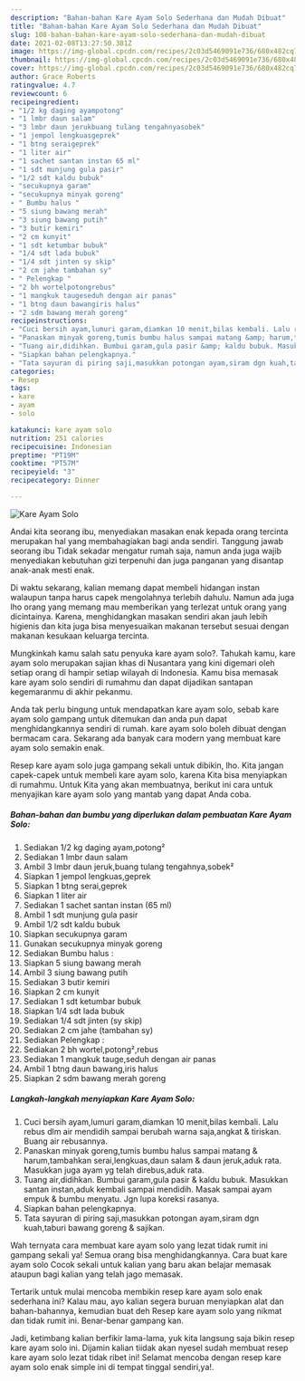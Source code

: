 ```yaml
---
description: "Bahan-bahan Kare Ayam Solo Sederhana dan Mudah Dibuat"
title: "Bahan-bahan Kare Ayam Solo Sederhana dan Mudah Dibuat"
slug: 108-bahan-bahan-kare-ayam-solo-sederhana-dan-mudah-dibuat
date: 2021-02-08T13:27:50.381Z
image: https://img-global.cpcdn.com/recipes/2c03d5469091e736/680x482cq70/kare-ayam-solo-foto-resep-utama.jpg
thumbnail: https://img-global.cpcdn.com/recipes/2c03d5469091e736/680x482cq70/kare-ayam-solo-foto-resep-utama.jpg
cover: https://img-global.cpcdn.com/recipes/2c03d5469091e736/680x482cq70/kare-ayam-solo-foto-resep-utama.jpg
author: Grace Roberts
ratingvalue: 4.7
reviewcount: 6
recipeingredient:
- "1/2 kg daging ayampotong"
- "1 lmbr daun salam"
- "3 lmbr daun jerukbuang tulang tengahnyasobek"
- "1 jempol lengkuasgeprek"
- "1 btng seraigeprek"
- "1 liter air"
- "1 sachet santan instan 65 ml"
- "1 sdt munjung gula pasir"
- "1/2 sdt kaldu bubuk"
- "secukupnya garam"
- "secukupnya minyak goreng"
- " Bumbu halus "
- "5 siung bawang merah"
- "3 siung bawang putih"
- "3 butir kemiri"
- "2 cm kunyit"
- "1 sdt ketumbar bubuk"
- "1/4 sdt lada bubuk"
- "1/4 sdt jinten sy skip"
- "2 cm jahe tambahan sy"
- " Pelengkap "
- "2 bh wortelpotongrebus"
- "1 mangkuk taugeseduh dengan air panas"
- "1 btng daun bawangiris halus"
- "2 sdm bawang merah goreng"
recipeinstructions:
- "Cuci bersih ayam,lumuri garam,diamkan 10 menit,bilas kembali. Lalu rebus dlm air mendidih sampai berubah warna saja,angkat &amp; tiriskan. Buang air rebusannya."
- "Panaskan minyak goreng,tumis bumbu halus sampai matang &amp; harum,tambahkan serai,lengkuas,daun salam &amp; daun jeruk,aduk rata. Masukkan juga ayam yg telah direbus,aduk rata."
- "Tuang air,didihkan. Bumbui garam,gula pasir &amp; kaldu bubuk. Masukkan santan instan,aduk kembali sampai mendidih. Masak sampai ayam empuk &amp; bumbu menyatu. Jgn lupa koreksi rasanya."
- "Siapkan bahan pelengkapnya."
- "Tata sayuran di piring saji,masukkan potongan ayam,siram dgn kuah,taburi bawang goreng &amp; sajikan."
categories:
- Resep
tags:
- kare
- ayam
- solo

katakunci: kare ayam solo 
nutrition: 251 calories
recipecuisine: Indonesian
preptime: "PT19M"
cooktime: "PT57M"
recipeyield: "3"
recipecategory: Dinner

---
```



![Kare Ayam Solo](https://img-global.cpcdn.com/recipes/2c03d5469091e736/680x482cq70/kare-ayam-solo-foto-resep-utama.jpg)

Andai kita seorang ibu, menyediakan masakan enak kepada orang tercinta merupakan hal yang membahagiakan bagi anda sendiri. Tanggung jawab seorang ibu Tidak sekadar mengatur rumah saja, namun anda juga wajib menyediakan kebutuhan gizi terpenuhi dan juga panganan yang disantap anak-anak mesti enak.

Di waktu  sekarang, kalian memang dapat membeli hidangan instan walaupun tanpa harus capek mengolahnya terlebih dahulu. Namun ada juga lho orang yang memang mau memberikan yang terlezat untuk orang yang dicintainya. Karena, menghidangkan masakan sendiri akan jauh lebih higienis dan kita juga bisa menyesuaikan makanan tersebut sesuai dengan makanan kesukaan keluarga tercinta. 



Mungkinkah kamu salah satu penyuka kare ayam solo?. Tahukah kamu, kare ayam solo merupakan sajian khas di Nusantara yang kini digemari oleh setiap orang di hampir setiap wilayah di Indonesia. Kamu bisa memasak kare ayam solo sendiri di rumahmu dan dapat dijadikan santapan kegemaranmu di akhir pekanmu.

Anda tak perlu bingung untuk mendapatkan kare ayam solo, sebab kare ayam solo gampang untuk ditemukan dan anda pun dapat menghidangkannya sendiri di rumah. kare ayam solo boleh dibuat dengan bermacam cara. Sekarang ada banyak cara modern yang membuat kare ayam solo semakin enak.

Resep kare ayam solo juga gampang sekali untuk dibikin, lho. Kita jangan capek-capek untuk membeli kare ayam solo, karena Kita bisa menyiapkan di rumahmu. Untuk Kita yang akan membuatnya, berikut ini cara untuk menyajikan kare ayam solo yang mantab yang dapat Anda coba.

<!--inarticleads1-->

##### Bahan-bahan dan bumbu yang diperlukan dalam pembuatan Kare Ayam Solo:

1. Sediakan 1/2 kg daging ayam,potong²
1. Sediakan 1 lmbr daun salam
1. Ambil 3 lmbr daun jeruk,buang tulang tengahnya,sobek²
1. Siapkan 1 jempol lengkuas,geprek
1. Siapkan 1 btng serai,geprek
1. Siapkan 1 liter air
1. Sediakan 1 sachet santan instan (65 ml)
1. Ambil 1 sdt munjung gula pasir
1. Ambil 1/2 sdt kaldu bubuk
1. Siapkan secukupnya garam
1. Gunakan secukupnya minyak goreng
1. Sediakan  Bumbu halus :
1. Siapkan 5 siung bawang merah
1. Ambil 3 siung bawang putih
1. Sediakan 3 butir kemiri
1. Siapkan 2 cm kunyit
1. Sediakan 1 sdt ketumbar bubuk
1. Siapkan 1/4 sdt lada bubuk
1. Sediakan 1/4 sdt jinten (sy skip)
1. Sediakan 2 cm jahe (tambahan sy)
1. Sediakan  Pelengkap :
1. Sediakan 2 bh wortel,potong²,rebus
1. Sediakan 1 mangkuk tauge,seduh dengan air panas
1. Ambil 1 btng daun bawang,iris halus
1. Siapkan 2 sdm bawang merah goreng




<!--inarticleads2-->

##### Langkah-langkah menyiapkan Kare Ayam Solo:

1. Cuci bersih ayam,lumuri garam,diamkan 10 menit,bilas kembali. Lalu rebus dlm air mendidih sampai berubah warna saja,angkat &amp; tiriskan. Buang air rebusannya.
1. Panaskan minyak goreng,tumis bumbu halus sampai matang &amp; harum,tambahkan serai,lengkuas,daun salam &amp; daun jeruk,aduk rata. Masukkan juga ayam yg telah direbus,aduk rata.
1. Tuang air,didihkan. Bumbui garam,gula pasir &amp; kaldu bubuk. Masukkan santan instan,aduk kembali sampai mendidih. Masak sampai ayam empuk &amp; bumbu menyatu. Jgn lupa koreksi rasanya.
1. Siapkan bahan pelengkapnya.
1. Tata sayuran di piring saji,masukkan potongan ayam,siram dgn kuah,taburi bawang goreng &amp; sajikan.




Wah ternyata cara membuat kare ayam solo yang lezat tidak rumit ini gampang sekali ya! Semua orang bisa menghidangkannya. Cara buat kare ayam solo Cocok sekali untuk kalian yang baru akan belajar memasak ataupun bagi kalian yang telah jago memasak.

Tertarik untuk mulai mencoba membikin resep kare ayam solo enak sederhana ini? Kalau mau, ayo kalian segera buruan menyiapkan alat dan bahan-bahannya, kemudian buat deh Resep kare ayam solo yang nikmat dan tidak rumit ini. Benar-benar gampang kan. 

Jadi, ketimbang kalian berfikir lama-lama, yuk kita langsung saja bikin resep kare ayam solo ini. Dijamin kalian tiidak akan nyesel sudah membuat resep kare ayam solo lezat tidak ribet ini! Selamat mencoba dengan resep kare ayam solo enak simple ini di tempat tinggal sendiri,ya!.

